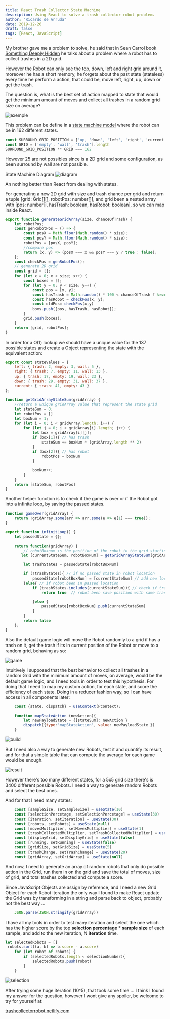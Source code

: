 ```yaml
---
title: React Trash Collector State Machine
description: Using React to solve a trash collector robot problem.
author: "Ricardo de Arruda"
date: 2019-12-26
draft: false 
tags: [React, JavaScript]
---
```


My brother gave me a problem to solve, he said that in Sean Carrol book [Something Deeply Hidden](https://www.goodreads.com/en/book/show/44065062-something-deeply-hidden) he talks about a problem where a robot has to collect trashes in a 2D grid.

However the Robot can only see the top, down, left and right grid around it, moreover he has a short memory, he forgets about the past state (stateless) every time he perform a action, that could be, move left, right, up, down or get the trash.

The question is, what is the best set of action mapped to state that would get the minimum amount of moves and collect all trashes in a random grid size on average?

![exemple](https://thepracticaldev.s3.amazonaws.com/i/lxnhbl8l490k9mollhln.gif)

This problem can be define in a [state machine model](https://en.wikipedia.org/wiki/Finite-state_machine) where the robot can be in 162 different states.
```javascript
const SURROUND_GRID_POSITION = ['up, 'down', 'left', 'right', 'current'].length
const GRID = ['empty', 'wall', 'trash'].length
SURROUND_GRID_POSITION ** GRID === 162
```
However 25 are not possibles since is a 2D grid and some configuration, as been surround by wall are not possible.

State Machine Diagram
![diagram](https://thepracticaldev.s3.amazonaws.com/i/bai1w1s99cl1owgsue5x.png)

An nothing better than React from dealing with states.

For generating a new 2D grid with size and trash chance per grid and return a tuple [grid: Grid[][], robotPos: number[]], and grid been a nested array with [pos: number[], hasTrash: boolean, hasRobot: boolean], so we can map inside React.

```javascript
export function generateGridArray(size, chanceOfTrash) {
    let robotPos;
    const genRobotPos = () => {
        const posX = Math.floor(Math.random() * size);
        const posY = Math.floor(Math.random() * size);
        robotPos = [posX, posY];
        //compare pos
        return (x, y) => (posX === x && posY === y ? true : false);
    };
    const checkPos = genRobotPos();
    // generate 2D grid
    const grid = [];
    for (let x = 0; x < size; x++) {
        const boxes = [];
        for (let y = 0; y < size; y++) {
            const pos = [x, y];
            const hasTrash = Math.random() * 100 < chanceOfTrash ? true : false;
            const hasRobot = checkPos(x, y);
            const oldPos= checkPos(x,y)
            boxs.push([pos, hasTrash, hasRobot]);
        }
        grid.push(boxes);
    }
    return [grid, robotPos];
}
```

In order for a O(1) lookup we should have a unique value for the 137 possible states and create a Object representing the state with the equivalent action:

```javascript
export const stateValues = {
    left: { trash: 2, empty: 3, wall: 5 },
    right: { trash: 7, empty: 11, wall: 13 },
    up: { trash: 17, empty: 19, wall: 23 },
    down: { trash: 29, empty: 31, wall: 37 },
    current: { trash: 41, empty: 43 }
};

function getGridArrayStateSum(gridArray) {
    //return a unique gridArray value that represent the state grid
    let stateSum = 0;
    let robotPos = []
    let boxNum = 1;
    for (let i = 0; i < gridArray.length; i++) {
        for (let j = 0; j < gridArray[i].length; j++) {
            let box = gridArray[i][j];
            if (box[1]){ // has trash
                stateSum += boxNum * (gridArray.length ** 2)
            }
            if (box[2]){ // has robot
                robotPos = boxNum
            }

            boxNum++;
        }
    }
    return [stateSum, robotPos]
}
```

Another helper function is to check if the game is over or if the Robot got into a infinite loop, by saving the passed states.

```javascript
function gameOver(gridArray) {
    return !gridArray.some(arr => arr.some(e => e[1] === true));
}

export function infinitLoop() {
    let passedState = {}; 

    return function(gridArray) {
        // robotBoxnum is the position of the robot in the grid starting at 1
       let [currentStateSum, robotBoxNum] = getGridArrayStateSum(gridArray)

        let trashStates = passedState[robotBoxNum]

        if (!trashStates){ // if no passed state in robot location
            passedState[robotBoxNum] = [currentStateSum] // add new location with trash sum
        }else{ // if robot been in passed location
            if (trashStates.includes(currentStateSum)){ // check if trash sum already in the location
                return true  // robot been save position with same trash configuration

            }else {
                passedState[robotBoxNum].push(currentStateSum)
            }
        }
        return false
    };
}
```

Also the default game logic will move the Robot randomly to a grid if has a trash  on it, get the trash if its in current position of the Robot or move to a random grid, behaving as so:

![game](https://thepracticaldev.s3.amazonaws.com/i/06k45pmvfllu2ee0b76u.gif)

Intuitively I supposed that the best behavior to collect all trashes in a random Grid with the minimum amount of moves, on average, would be the default game logic, and I need tools in order to test this hypothesis. 
For doing that I need to map my custom action, for each state, and score the efficiency of each state. Doing in a reducer fashion way, so I can have access in all components later:

```javascript
    const {state, dispatch} = useContext(Pcontext);

    function mapStateAction (newAction){
        let newPayloadState = {[stateSum]: newAction }
        dispatch({type:'mapStateAction', value: newPayloadState })
    }

```

![build](https://thepracticaldev.s3.amazonaws.com/i/qg3sjzv53wi5w4w4n94v.gif)

But I need also a way to generate new Robots, test it and quantify its result, and for that a simple table that can compute the average for each game would be enough.

![result](https://thepracticaldev.s3.amazonaws.com/i/muh658p4exi07ecm3g5r.gif)

However there's too many different states, for a 5x5 grid size there's is 3400 different possible Robots. I need a way to generate random Robots and select the best ones.

And for that I need many states:

```javascript
    const [sampleSize, setSampleSize] = useState(10)
    const [selectionPercetage, setSelectionPercetage] = useState(30)
    const [iteration, setIteration] = useState(30)
    const [robots, setRobots] = useState(null)
    const [movesMultiplier, setMovesMultiplier] = useState(1)
    const [trashCollectedMultiplier, setTrashCollectedMultiplier] = useState(10)
    const [displayGrid, setDisplayGrid] = useState(false)
    const [running, setRunning] = useState(false)
    const [gridSize, setGridSize] = useState(5)
    const [trashChange, setTrashChange] = useState(20)
    const [gridArray, setGridArray] = useState(null)
```

And now, I need to generate an array of random robots that only do possible action in the Grid, run them in on the grid and save the total of moves, size of grid, and total trashes collected and compute a score.

Since JavaScript Objects are assign by reference, and I need a new Grid Object for each Robot iteration the only way I found to make React update the Grid was by transforming in a string and parse back to object, probably not the best way ...

```javascript
    JSON.parse(JSON.stringify(gridArray))
```

I have all my tools in order to test many iteration and select the one which has the higher score by the top **selection percentage** * **sample size** of each sample, and add to the new iteration, N **iteration** time.

```javascript
let selectedRobots = []
 robots.sort((a, b) => b.score - a.score) 
    for (let robot of robots) {
        if (selectedRobots.length < selectionNumber){
            selectedRobots.push(robot)
        }
    }
```

![selection](https://thepracticaldev.s3.amazonaws.com/i/7nhai074qh74sumjg7k8.gif)

After trying some huge iteration (10^5), that took some time ... I think I found my answer for the question, however I wont give any spoiler, be welcome to try for yourself at:

[trashcollectorrobot.netlify.com](https://trashcollectorrobot.netlify.com/)